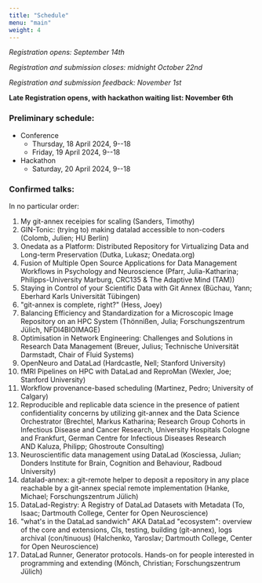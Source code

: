 ```yaml
---
title: "Schedule"
menu: "main"
weight: 4
---
```


*Registration opens: September 14th*

*Registration and submission closes: midnight October 22nd*

*Registration and submission feedback: November 1st*

**Late Registration opens, with hackathon waiting list: November 6th**

### Preliminary schedule:

- Conference
  - Thursday, 18 April 2024, 9--18
  - Friday, 19 April 2024, 9--18
- Hackathon
  - Saturday, 20 April 2024, 9--18

### Confirmed talks:

In no particular order:

1. My git-annex receipies for scaling (Sanders, Timothy)
2. GIN-Tonic: (trying to) making datalad accessible to non-coders (Colomb, Julien; HU Berlin)
3. Onedata as a Platform: Distributed Repository for Virtualizing Data and Long-term Preservation (Dutka, Lukasz; Onedata.org)
4. Fusion of Multiple Open Source Applications for Data Management Workflows in Psychology and Neuroscience (Pfarr, Julia-Katharina; Philipps-University Marburg, CRC135 & The Adaptive Mind (TAM))
5. Staying in Control of your Scientific Data with Git Annex (Büchau, Yann; Eberhard Karls Universität Tübingen)
6. "git-annex is complete, right?" (Hess, Joey)
7. Balancing Efficiency and Standardization for a Microscopic Image Repository on an HPC System (Thönnißen, Julia; Forschungszentrum Jülich, NFDI4BIOIMAGE)
8. Optimisation in Network Engineering: Challenges and Solutions in Research Data Management (Breuer, Julius; Technische Universität Darmstadt, Chair of Fluid Systems)
9. OpenNeuro and DataLad (Hardcastle, Nell; Stanford University)
10. fMRI Pipelines on HPC with DataLad and ReproMan (Wexler, Joe; Stanford University)
11. Workflow provenance-based scheduling (Martinez, Pedro; University of Calgary)
12. Reproducible and replicable data science in the presence of patient  confidentiality concerns by utilizing git-annex and the Data Science Orchestrator (Brechtel, Markus Katharina; Research Group Cohorts in Infectious Disease and Cancer Research, University Hospitals Cologne and Frankfurt, German Centre for Infectious Diseases Research AND Kaluza, Philipp; Ghostroute Consulting)
13. Neuroscientific data management using DataLad (Kosciessa, Julian; Donders Institute for Brain, Cognition and Behaviour, Radboud University)
14. datalad-annex: a git-remote helper to deposit a repository in any place reachable by a git-annex special remote implementation (Hanke, Michael; Forschungszentrum Jülich)
15. DataLad-Registry: A Registry of DataLad Datasets with Metadata (To, Isaac; Dartmouth College, Center for Open Neuroscience)
16. "what's in the DataLad sandwich" AKA DataLad "ecosystem": overview of the core and extensions, CIs, testing, building (git-annex), logs archival (con/tinuous) (Halchenko, Yaroslav; Dartmouth College, Center for Open Neuroscience)
17. DataLad Runner, Generator protocols. Hands-on for people interested in programming and extending (Mönch, Christian; Forschungszentrum Jülich)
